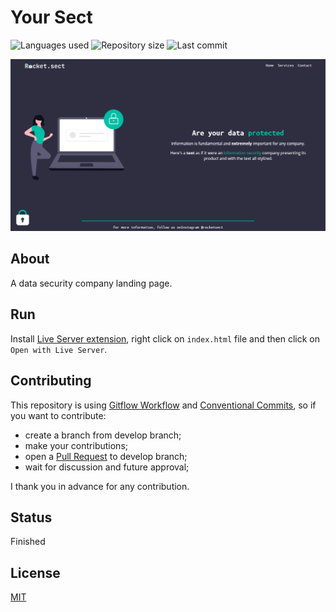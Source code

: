 # Your Sect

![Languages used](https://img.shields.io/github/languages/count/isadfrn/your-sect?style=flat-square)
![Repository size](https://img.shields.io/github/repo-size/isadfrn/your-sect?style=flat-square)
![Last commit](https://img.shields.io/github/last-commit/isadfrn/your-sect?style=flat-square)

![](./assets/img/demo.png)

## About

A data security company landing page.

## Run

Install [Live Server extension](https://marketplace.visualstudio.com/items?itemName=ritwickdey.LiveServer), right click on `index.html` file and then click on `Open with Live Server`.

## Contributing

This repository is using [Gitflow Workflow](https://www.atlassian.com/git/tutorials/comparing-workflows/gitflow-workflow) and [Conventional Commits](https://www.conventionalcommits.org/en/v1.0.0/), so if you want to contribute:

- create a branch from develop branch;
- make your contributions;
- open a [Pull Request](https://docs.github.com/en/pull-requests/collaborating-with-pull-requests/proposing-changes-to-your-work-with-pull-requests/creating-a-pull-request) to develop branch;
- wait for discussion and future approval;

I thank you in advance for any contribution.

## Status

Finished

## License

[MIT](./LICENSE)
